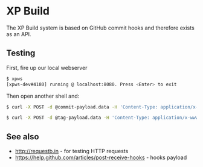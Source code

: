 XP Build
========
The XP Build system is based on GitHub commit hooks and therefore exists as an API.

Testing
-------
First, fire up our local webserver

```sh
$ xpws
[xpws-dev#4180] running @ localhost:8080. Press <Enter> to exit
```

Then open another shell and:

```sh
$ curl -X POST -d @commit-payload.data -H 'Content-Type: application/x-www-form-urlencoded' http://localhost:8080/hook

$ curl -X POST -d @tag-payload.data -H 'Content-Type: application/x-www-form-urlencoded' http://localhost:8080/hook
```

See also
--------
* http://requestb.in - for testing HTTP requests
* https://help.github.com/articles/post-receive-hooks - hooks payload
